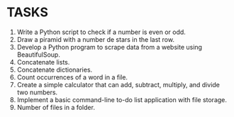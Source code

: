 # TASKS

1. Write a Python script to check if a number is even or odd.
2. Draw a piramid with a number de stars in the last row.
3. Develop a Python program to scrape data from a website using BeautifulSoup.
4. Concatenate lists.
5. Concatenate dictionaries.
6. Count occurrences of a word in a file.
7. Create a simple calculator that can add, subtract, multiply, and divide two numbers.
8. Implement a basic command-line to-do list application with file storage.
9. Number of files in a folder.
